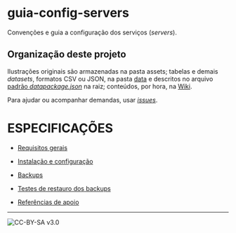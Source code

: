 # guia-config-servers
Convenções e guia a configuração dos serviços (*servers*).

## Organização deste projeto ##

Ilustrações originais são armazenadas na pasta assets; tabelas e demais *datasets*, formatos CSV ou JSON, na pasta [data](data) e descritos no arquivo [padrão *datapackage.json*](http://frictionlessdata.io/guides/data-package/) na raiz; conteúdos, por hora, na [Wiki](https://github.com/CidadeAmarela/guia-config-servers/wiki).

Para ajudar ou acompanhar demandas, usar [*issues*](https://github.com/CidadeAmarela/guia-config-servers/issues).


# ESPECIFICAÇÕES #

* [Requisitos gerais](https://github.com/CidadeAmarela/guia-config-servers/wiki/Requisitos-gerais)

* [Instalação e configuração](#)

* [Backups](#)

* [Testes de restauro dos backups](#)

* [Referências de apoio](#)

-----


![[CC-BY-SA v3.0](https://creativecommons.org/licenses/by-sa/3.0/deed.pt_BR)](https://upload.wikimedia.org/wikipedia/commons/a/a9/CC-BY-SA.png)
